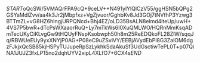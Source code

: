$START$oQcSW/5VMAQrFPA9cQ+9ceLV++N491ylYlQlCzV55/ggHSN5bQPg2GSYaMdlZvv/aa4k3Jr2jMbpfxz+VgZjvuor/GghbKv8Jd3GOj7tNVfhP3Yzwg3BTTmZL+vG8HZ6hIngjURPQNcd+Bhj4EZ/oLD35BsALN8elmd4iteUp/uwH+4VS7P5bwR+dTcPsWXaaorRuQ+Ly7mTkWs6I0XuQMLWO/HQRnMmKsqADmTecUKyCiKLvgGw9tHQUyFNspKsobwph50h8m25ReEDQkoFL28ZlW/sqqJq/RBWUeEUy9yxXNYjP0AG+P08eC9uZSvlVY/EEBjAVydEbPl8G3ZalOM6dgzFJkjxQcSB85kjHSPyTUJupeRpSzLykhkSdaAkuSf3UdGsctiwTePL0T+p07QiNA1JUJZ3fxLP15no2dqhUYV2xipL4XLfO7+6CX4s$END$